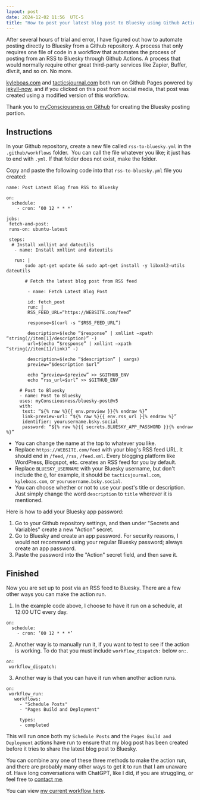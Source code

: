 ```yaml
---
layout: post
date: 2024-12-02 11:56  UTC-5
title: "How to post your latest blog post to Bluesky using Github Actions and an RSS feed"
---
```


After several hours of trial and error, I have figured out how to automate posting directly to Bluesky from a Github repository. A process that only requires one file of code in a workflow that automates the process of posting from an RSS to Bluesky through Github Actions. A process that would normally require other great third-party services like Zapier, Buffer, dlvr.it, and so on. No more.

[kyleboas.com](https://kyleboas.com) and [tacticsjournal.com](https://tacticsjournal.com) both run on Github Pages powered by [jekyll-now](https://github.com/barryclark/jekyll-now), and if you clicked on this post from social media, that post was created using a modified version of this workflow.

Thank you to [myConsciousness on Github](https://github.com/myConsciousness/bluesky-post) for creating the Bluesky posting portion.

## Instructions

In your Github repository, create a new file called `rss-to-bluesky.yml` in the `.github/workflows` folder.  You can call the file whatever you like; it just has to end with `.yml`. If that folder does not exist, make the folder.

Copy and paste the following code into that `rss-to-bluesky.yml` file you created:

```
name: Post Latest Blog from RSS to Bluesky

on: 
  schedule:
    - cron: ‘00 12 * * *’

jobs:
 fetch-and-post:
 runs-on: ubuntu-latest
 
 steps:
  # Install xmllint and dateutils
   - name: Install xmllint and dateutils
   
   run: |
       sudo apt-get update && sudo apt-get install -y libxml2-utils dateutils
       
       # Fetch the latest blog post from RSS feed
       
        - name: Fetch Latest Blog Post
        
        id: fetch_post
        run: |
        RSS_FEED_URL=“https://WEBSITE.com/feed”
        
        response=$(curl -s “$RSS_FEED_URL”)
        
        description=$(echo “$response” | xmllint —xpath “string(//item[1]/description)” -)
        url=$(echo “$response” | xmllint —xpath “string(//item[1]/link)” -)
        
        description=$(echo “$description” | xargs)
        preview=“$description $url”
        
        echo “preview=$preview” >> $GITHUB_ENV
        echo “rss_url=$url” >> $GITHUB_ENV
        
     # Post to Bluesky
     - name: Post to Bluesky
     uses: myConsciousness/bluesky-post@v5
     with:
      text: “${% raw %}{{ env.preview }}{% endraw %}”
      link-preview-url: “${% raw %}{{ env.rss_url }{% endraw %}”
      identifier: yourusername.bsky.social
      password: “${% raw %}{{ secrets.BLUESKY_APP_PASSWORD }}{% endraw %}”
```

* You can change the name at the top to whatever you like. 
* Replace `https://WEBSITE.com/feed` with your blog's RSS feed URL. It should end in `/feed`, `/rss`, `/feed.xml`. Every blogging platform like WordPress, Blogspot, etc. creates an RSS feed for you by default.
* Replace `BLUESKY_USERNAME` with your Bluesky username, but don't include the `@`, for example, it should be `tacticsjournal.com`, `kyleboas.com`, or `yourusername.bsky.social`.
* You can choose whether or not to use your post's title or description. Just simply change the word `description` to `title` wherever it is mentioned.

Here is how to add your Bluesky app password:

1. Go to your Github repository settings, and then under "Secrets and Variables" create a new "Action" secret.
2. Go to Bluesky and create an app password. For security reasons, I would not recommend using your regular Bluesky password; always create an app password.
3. Paste the password into the "Action" secret field, and then save it.

## Finished 

Now you are set up to post via an RSS feed to Bluesky. There are a few other ways you can make the action run.

1) In the example code above, I choose to have it run on a schedule, at 12:00 UTC every day.

```
on: 
  schedule:
    - cron: ‘00 12 * * *’
```

2) Another way is to manually run it, if you want to test to see if the action is working. To do that you must include `workflow_dispatch:` below `on:`.

```
on:
 workflow_dispatch:
``` 

3) Another way is that you can have it run when another action runs.

```
on:
 workflow_run:
   workflows:
     - "Schedule Posts"
     - "Pages Build and Deployment"
          
     types:
     - completed
```

This will run once both my `Schedule Posts` and the `Pages Build and Deployment` actions have run to ensure that my blog post has been created before it tries to share the latest blog post to Bluesky.

You can combine any one of these three methods to make the action run, and there are probably many other ways to get it to run that I am unaware of. Have long conversations with ChatGPT, like I did, if you are struggling, or feel free to [contact me](https://kyleboas.com/contact/).

You can view [my current workflow here](https://github.com/kyleboas/tacticsjournal.com/blob/master/.github/workflows/rss-to-bluesky.yml).